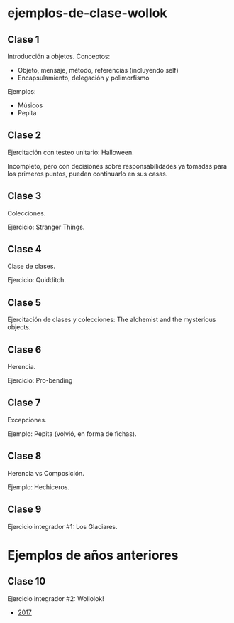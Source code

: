 # ejemplos-de-clase-wollok

## Clase 1

Introducción a objetos. Conceptos:
- Objeto, mensaje, método, referencias (incluyendo self)
- Encapsulamiento, delegación y polimorfismo

Ejemplos:
- Músicos
- Pepita

## Clase 2

Ejercitación con testeo unitario: Halloween.

Incompleto, pero con decisiones sobre responsabilidades ya tomadas para los primeros puntos, pueden continuarlo en sus casas.

## Clase 3

Colecciones.

Ejercicio: Stranger Things.

## Clase 4

Clase de clases.

Ejercicio: Quidditch.

## Clase 5

 Ejercitación de clases y colecciones: The alchemist and the mysterious objects.
 
## Clase 6

Herencia.

Ejercicio: Pro-bending

## Clase 7

Excepciones.

Ejemplo: Pepita (volvió, en forma de fichas).

## Clase 8

Herencia vs Composición.

Ejemplo: Hechiceros.

## Clase 9

Ejercicio integrador #1: Los Glaciares.

# Ejemplos de años anteriores

## Clase 10

Ejercicio integrador #2: Wollolok!

- [2017](https://github.com/pdep-mit/ejemplos-de-clase-wollok/tree/ejemplos-2017)
